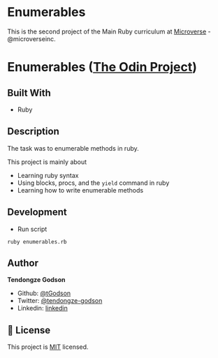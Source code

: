 # Enumerables

This is the second project of the Main Ruby curriculum at [Microverse](https:www.microverse.org/) - @microverseinc.

# Enumerables ([The Odin Project](https://github.com/TheOdinProject/curriculum/blob/master/ruby_programming/archive/basic_ruby/project_advanced_building_blocks.md#project-2-enumerable-methods))

## Built With

- Ruby

## Description

The task was to enumerable methods in ruby.

This project is mainly about

-  Learning ruby syntax
-  Using blocks, procs, and the `yield` command in ruby
-  Learning how to write enumerable methods

## Development

* Run script
```
ruby enumerables.rb
```

<!-- ## Live Demo

[![Run on Repl.it](https://github.com/tGodson/Enumerables/tree/develop)](https://repl.it/github/Bluette1/bubble_sort) -->

## Author

**Tendongze Godson**
- Github: [@tGodson](https://github.com/tGodson) 
- Twitter: [@tendongze-godson](https://twitter.com/tendongze-godson) 
- Linkedin: [linkedin](https://linkedin.com/in/tendongze95) 

## 📝 License

This project is [MIT](https://opensource.org/licenses/MIT) licensed.